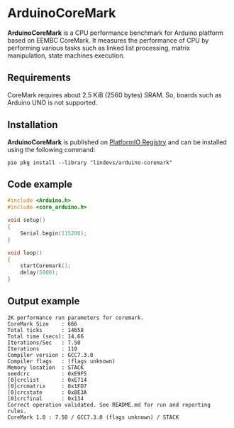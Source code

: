 # ArduinoCoreMark

**ArduinoCoreMark** is a CPU performance benchmark for Arduino platform based on EEMBC CoreMark. It measures
the performance of CPU by performing various tasks such as linked list processing, matrix manipulation,
state machines execution.

## Requirements

CoreMark requires about 2.5 KiB (2560 bytes) SRAM. So, boards such as Arduino UNO is not supported.

## Installation

**ArduinoCoreMark** is published on [PlatformIO Registry](https://registry.platformio.org/libraries/lindevs/arduino-coremark) 
and can be installed using the following command:

```shell
pio pkg install --library "lindevs/arduino-coremark"
```

## Code example

```c++
#include <Arduino.h>
#include <core_arduino.h>

void setup()
{
    Serial.begin(115200);
}

void loop()
{
    startCoremark();
    delay(5000);
}
```

## Output example

```text
2K performance run parameters for coremark.
CoreMark Size    : 666
Total ticks      : 14658
Total time (secs): 14.66
Iterations/Sec   : 7.50
Iterations       : 110
Compiler version : GCC7.3.0
Compiler flags   : (flags unknown)
Memory location  : STACK
seedcrc          : 0xE9F5
[0]crclist       : 0xE714
[0]crcmatrix     : 0x1FD7
[0]crcstate      : 0x8E3A
[0]crcfinal      : 0x134
Correct operation validated. See README.md for run and reporting rules.
CoreMark 1.0 : 7.50 / GCC7.3.0 (flags unknown) / STACK
```
